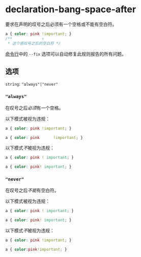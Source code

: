 # declaration-bang-space-after

要求在声明的叹号之后必须有一个空格或不能有空白符。

```css
a { color: pink !important; }
/**             ↑
 * 这个感叹号之后的空白符 */
```

[命令行](../../../docs/user-guide/cli.md#自动修复错误)中的 `--fix` 选项可以自动修复此规则报告的所有问题。

## 选项

`string`: `"always"|"never"`

### `"always"`

在叹号之后*必须*有一个空格。

以下模式被视为违规：

```css
a { color: pink !important; }
```

```css
a { color: pink      !important; }
```

以下模式*不*被视为违规：

```css
a { color: pink ! important; }
```

```css
a { color: pink! important; }
```

### `"never"`

在叹号之后*不能*有空白符。

以下模式被视为违规：

```css
a { color: pink ! important; }
```

```css
a { color: pink! important; }
```

以下模式*不*被视为违规：

```css
a { color: pink !important; }
```

```css
a { color:pink!important; }
```
